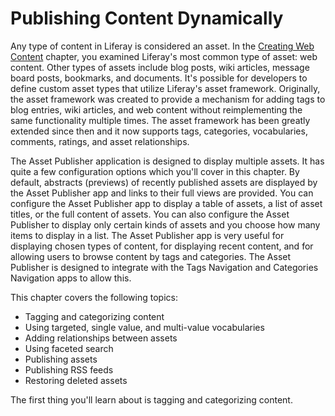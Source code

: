 # Publishing Content Dynamically [](id=publishing-content-dynamically)

Any type of content in Liferay is considered an asset. In the 
[Creating Web Content](/discover/portal/-/knowledge_base/7-0/creating-web-content)
chapter, you examined Liferay's most common type of asset: web content. Other
types of assets include blog posts, wiki articles, message board posts,
bookmarks, and documents. It's possible for developers to define custom asset
types that utilize Liferay's asset framework. Originally, the asset framework
was created to provide a mechanism for adding tags to blog entries, wiki
articles, and web content without reimplementing the same functionality multiple
times. The asset framework has been greatly extended since then and it now
supports tags, categories, vocabularies, comments, ratings, and asset
relationships.

The Asset Publisher application is designed to display multiple assets. It has
quite a few configuration options which you'll cover in this chapter. By
default, abstracts (previews) of recently published assets are displayed by the
Asset Publisher app and links to their full views are provided. You can
configure the Asset Publisher app to display a table of assets, a list of asset
titles, or the full content of assets. You can also configure the Asset
Publisher to display only certain kinds of assets and you choose how many items
to display in a list. The Asset Publisher app is very useful for displaying
chosen types of content, for displaying recent content, and for allowing users
to browse content by tags and categories. The Asset Publisher is designed to
integrate with the Tags Navigation and Categories Navigation apps to allow this.

This chapter covers the following topics:

- Tagging and categorizing content
- Using targeted, single value, and multi-value vocabularies
- Adding relationships between assets
- Using faceted search
- Publishing assets
- Publishing RSS feeds
- Restoring deleted assets

The first thing you'll learn about is tagging and categorizing content.
